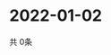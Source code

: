 # 2022-01-02
  共 0条

  <!-- BEGIN -->
  <!-- 最后更新时间Sun Jan 02 2022 20:04:12 GMT+0000 (Coordinated Universal Time) -->
  
  <!-- END -->
  
  